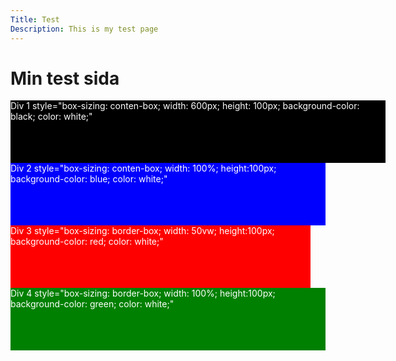 ```yaml
---
Title: Test
Description: This is my test page
---
```

Min test sida
=================================

<div style="box-sizing: conten-box; width: 600px; height: 100px; background-color: black; color: white;">Div 1 
style="box-sizing: conten-box; width: 600px; height: 100px; background-color: black; color: white;"
</div>
<div style="box-sizing: conten-box; width: 100%; height:100px; background-color: blue;  color: white;">Div 2 
style="box-sizing: conten-box; width: 100%; height:100px; background-color: blue; color: white;"
</div>
<div style="box-sizing: border-box; width: 50vw; height:100px; background-color: red;  color: white;">Div 3
style="box-sizing: border-box; width: 50vw; height:100px; background-color: red;  color: white;"
</div>
<div style="box-sizing: border-box; width: 100%; height:100px; background-color: green;  color: white;">Div 4
style="box-sizing: border-box; width: 100%; height:100px; background-color: green;  color: white;"
</div>
